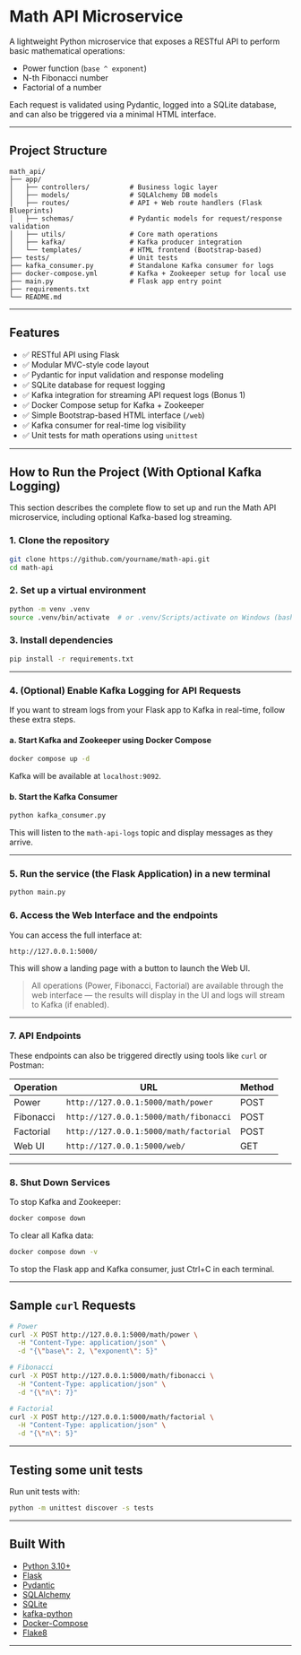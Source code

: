 # Math API Microservice

A lightweight Python microservice that exposes a RESTful API to perform basic mathematical operations:

- Power function (`base ^ exponent`)
- N-th Fibonacci number
- Factorial of a number

Each request is validated using Pydantic, logged into a SQLite database, and can also be triggered via a minimal HTML interface.

---

## Project Structure

```
math_api/
├── app/
│   ├── controllers/          # Business logic layer
│   ├── models/               # SQLAlchemy DB models
│   ├── routes/               # API + Web route handlers (Flask Blueprints)
│   ├── schemas/              # Pydantic models for request/response validation
│   ├── utils/                # Core math operations
│   ├── kafka/                # Kafka producer integration
│   └── templates/            # HTML frontend (Bootstrap-based)
├── tests/                    # Unit tests
├── kafka_consumer.py         # Standalone Kafka consumer for logs
├── docker-compose.yml        # Kafka + Zookeeper setup for local use
├── main.py                   # Flask app entry point
├── requirements.txt
└── README.md
```

---

## Features

- ✅ RESTful API using Flask
- ✅ Modular MVC-style code layout
- ✅ Pydantic for input validation and response modeling
- ✅ SQLite database for request logging
- ✅ Kafka integration for streaming API request logs (Bonus 1)
- ✅ Docker Compose setup for Kafka + Zookeeper
- ✅ Simple Bootstrap-based HTML interface (`/web`)
- ✅ Kafka consumer for real-time log visibility
- ✅ Unit tests for math operations using `unittest`

---

## How to Run the Project (With Optional Kafka Logging)

This section describes the complete flow to set up and run the Math API microservice, including optional Kafka-based log streaming.

### 1. Clone the repository

```bash
git clone https://github.com/yourname/math-api.git
cd math-api
```

### 2. Set up a virtual environment

```bash
python -m venv .venv
source .venv/bin/activate  # or .venv/Scripts/activate on Windows (bash)
```

### 3. Install dependencies

```bash
pip install -r requirements.txt
```

---

### 4. (Optional) Enable Kafka Logging for API Requests

If you want to stream logs from your Flask app to Kafka in real-time, follow these extra steps.

#### a. Start Kafka and Zookeeper using Docker Compose

```bash
docker compose up -d
```

Kafka will be available at `localhost:9092`.

#### b. Start the Kafka Consumer

```bash
python kafka_consumer.py
```

This will listen to the `math-api-logs` topic and display messages as they arrive.

---

### 5. Run the service (the Flask Application) in a new terminal

```bash
python main.py
```

### 6. Access the Web Interface and the endpoints

You can access the full interface at:

```
http://127.0.0.1:5000/
```

This will show a landing page with a button to launch the Web UI.

> All operations (Power, Fibonacci, Factorial) are available through the web interface — the results will display in the UI and logs will stream to Kafka (if enabled).

---

### 7. API Endpoints

These endpoints can also be triggered directly using tools like `curl` or Postman:

| Operation | URL | Method |
|----------|-----|--------|
| Power    | `http://127.0.0.1:5000/math/power` | POST |
| Fibonacci | `http://127.0.0.1:5000/math/fibonacci` | POST |
| Factorial | `http://127.0.0.1:5000/math/factorial` | POST |
| Web UI   | `http://127.0.0.1:5000/web/` | GET |

---

### 8. Shut Down Services

To stop Kafka and Zookeeper:

```bash
docker compose down
```

To clear all Kafka data:

```bash
docker compose down -v
```

To stop the Flask app and Kafka consumer, just Ctrl+C in each terminal.

---

## Sample `curl` Requests

```bash
# Power
curl -X POST http://127.0.0.1:5000/math/power \
  -H "Content-Type: application/json" \
  -d "{\"base\": 2, \"exponent\": 5}"

# Fibonacci
curl -X POST http://127.0.0.1:5000/math/fibonacci \
  -H "Content-Type: application/json" \
  -d "{\"n\": 7}"

# Factorial
curl -X POST http://127.0.0.1:5000/math/factorial \
  -H "Content-Type: application/json" \
  -d "{\"n\": 5}"
```

---

## Testing some unit tests

Run unit tests with:

```bash
python -m unittest discover -s tests
```

---

## Built With

- [Python 3.10+](https://www.python.org/)
- [Flask](https://flask.palletsprojects.com/)
- [Pydantic](https://docs.pydantic.dev/)
- [SQLAlchemy](https://www.sqlalchemy.org/)
- [SQLite](https://www.sqlite.org/index.html)
- [kafka-python](https://kafka-python.readthedocs.io/en/master/)
- [Docker-Compose](https://docs.docker.com/compose/)
- [Flake8](https://flake8.pycqa.org/)

---